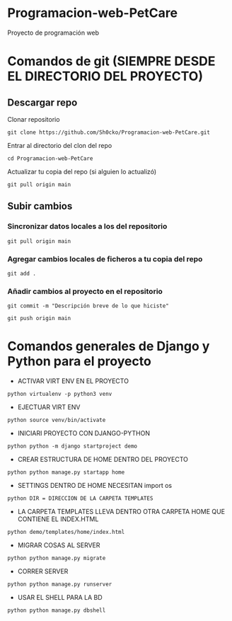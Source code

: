 # Programacion-web-PetCare
Proyecto de programación web

# **Comandos de git (SIEMPRE DESDE EL DIRECTORIO DEL PROYECTO)**
##  Descargar repo
Clonar repositorio
```
git clone https://github.com/Sh0cko/Programacion-web-PetCare.git
```
Entrar al directorio del clon del repo
```
cd Programacion-web-PetCare
```
Actualizar tu copia del repo (si alguien lo actualizó)
```
git pull origin main
```
## Subir cambios

### Sincronizar datos locales a los del repositorio
```
git pull origin main
```

### Agregar cambios locales de ficheros a tu copia del repo
```
git add .
```

### Añadir cambios al proyecto en el repositorio
```
git commit -m "Descripción breve de lo que hiciste"
```
```
git push origin main
```

# Comandos generales de Django y Python para el proyecto

- ACTIVAR VIRT ENV EN EL PROYECTO

``python
virtualenv -p python3 venv
``

- EJECTUAR VIRT ENV 

``python
source venv/bin/activate
``

- INICIARI PROYECTO CON DJANGO-PYTHON

``python
python -m django startproject demo
``

- CREAR ESTRUCTURA DE HOME DENTRO DEL PROYECTO

``python
python manage.py startapp home
``

- SETTINGS DENTRO DE HOME NECESITAN import os

``python
DIR = DIRECCION DE LA CARPETA TEMPLATES
``
- LA CARPETA TEMPLATES LLEVA DENTRO OTRA CARPETA HOME QUE CONTIENE EL INDEX.HTML

``python
demo/templates/home/index.html
``

- MIGRAR COSAS AL SERVER

``python
python manage.py migrate
``

- CORRER SERVER

``python
python manage.py runserver
``
- USAR EL SHELL PARA LA BD

``python
python manage.py dbshell
``
